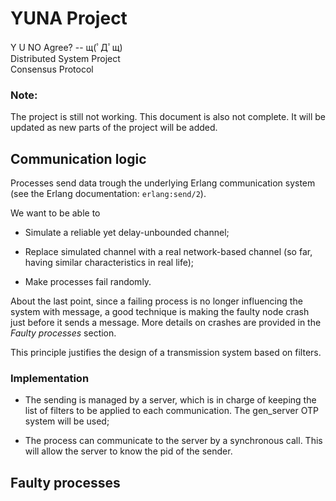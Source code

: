 # YUNA Project

Y U NO Agree? -- щ(ﾟДﾟщ)  
Distributed System Project  
Consensus Protocol

### Note:

The project is still not working. This document is also not complete. It
will be updated as new parts of the project will be added.

## Communication logic

Processes send data trough the underlying Erlang communication system (see
the Erlang documentation: `erlang:send/2`).

We want to be able to

+   Simulate a reliable yet delay-unbounded channel;

+   Replace simulated channel with a real network-based channel (so far,
    having similar characteristics in real life);

+   Make processes fail randomly.

About the last point, since a failing process is no longer influencing the
system with message, a good technique is making the faulty node crash just
before it sends a message. More details on crashes are provided in the
_Faulty processes_ section.

This principle justifies the design of a transmission system based on
filters.

### Implementation

+   The sending is managed by a server, which is in charge of keeping the
    list of filters to be applied to each communication. The gen_server
    OTP system will be used;

+   The process can communicate to the server by a synchronous call. This
    will allow the server to know the pid of the sender.

## Faulty processes


